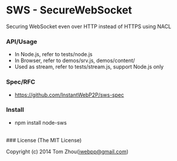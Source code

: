 SWS - SecureWebSocket
=====================

Securing WebSocket even over HTTP instead of HTTPS using NACL


### API/Usage

* In Node.js, refer to tests/node.js
* In Browser, refer to demos/srv.js, demos/content/
* Used as stream, refer to tests/stream.js, support Node.js only


### Spec/RFC

* https://github.com/InstantWebP2P/sws-spec


### Install

* npm install node-sws


<br/>
### License
(The MIT License)

Copyright (c) 2014 Tom Zhou(iwebpp@gmail.com)
